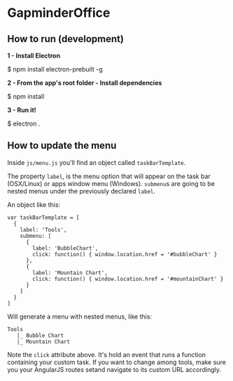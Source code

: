 # GapminderOffice

## How to run (development)

**1 - Install Electron**

  $ npm install electron-prebuilt -g

**2 - From the app's root folder - Install dependencies**

  $ npm install

**3 - Run it!**

  $ electron .


## How to update the menu
Inside `js/menu.js` you'll find an object called `taskBarTemplate`.

The property `label`, is the menu option that will appear on the task bar (OSX/Linux) or apps window menu (Windows).
`submenu`s are going to be nested menus under the previously declared `label`.

An object like this:

```
var taskBarTemplate = [
  {
    label: 'Tools',
    submenu: [
      {
        label: 'BubbleChart',
        click: function() { window.location.href = '#bubbleChart' }
      },
      {
        label: 'Mountain Chart',
        click: function() { window.location.href = '#mountainChart' }
      }
    ]
  }
]
```
 Will generate a menu with nested menus, like this:

```
Tools
   |_ Bubble Chart
   |_ Mountain Chart
```

Note the `click` attribute above. It's hold an event that runs a function containing your custom task.
If you want to change among tools, make sure you your AngularJS routes setand navigate to its custom URL accordingly.
